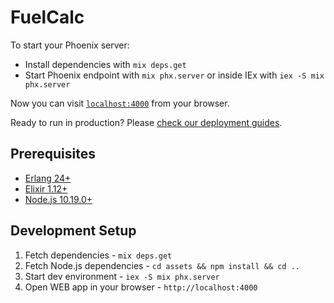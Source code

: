 # FuelCalc

To start your Phoenix server:

  * Install dependencies with `mix deps.get`
  * Start Phoenix endpoint with `mix phx.server` or inside IEx with `iex -S mix phx.server`

Now you can visit [`localhost:4000`](http://localhost:4000) from your browser.

Ready to run in production? Please [check our deployment guides](https://hexdocs.pm/phoenix/deployment.html).

## Prerequisites

- [Erlang 24+](http://www.erlang.org/download.html)
- [Elixir 1.12+](http://elixir-lang.org/install.html)
- [Node.js 10.19.0+](https://nodejs.org/en/download/)

## Development Setup
1. Fetch dependencies - `mix deps.get`
2. Fetch Node.js dependencies - `cd assets && npm install && cd ..`
3. Start dev environment - `iex -S mix phx.server`
4. Open WEB app in your browser - `http://localhost:4000`
